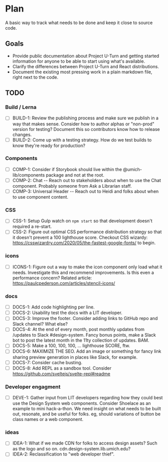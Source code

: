 # Plan

A basic way to track what needs to be done and keep it close to source code.

## Goals

- Provide public documentation about Project U-Turn and getting started information for anyone to be able to start using what's available.
- Clarify the differences between Project U-Turn and React distributions.
- Document the existing most pressing work in a plain markdown file, right next to the code.

## TODO

### Build / Lerna

- [ ] BUILD-1: Review the publishing process and make sure we publish in a way that makes sense. Consider how to author alphas or "non-prod" version for testing? Document this so contributors know how to release changes.
- [ ] BUILD-2: Come up with a testing strategy. How do we test builds to know they're ready for production?

### Components

- [ ] COMP-1: Consider if Storybook should live within the @umich-lib/components package and not at the root.
- [ ] COMP-2: Chat -- Reach out to stakeholders about when to use the Chat component. Probably someone from Ask a Librarian staff.
- [ ] COMP-3: Universal Header -- Reach out to Heidi and folks about when to use component content.

### CSS

- [ ] CSS-1: Setup Gulp watch on `npm start` so that development doesn't required a re-start.
- [ ] CSS-2: Figure out optimal CSS performance distribution strategy so that it doesn't prevent a 100 lighthouse score. Checkout CSS wizardy: https://csswizardry.com/2020/05/the-fastest-google-fonts/ to begin.

### icons

- [ ] ICONS-1: Figure out a way to make the icon component only load what it needs. Investigate this and recommend improvements. Is this even a performance concern? Related article: https://paulcpederson.com/articles/stencil-icons/

### docs

- [ ] DOCS-1: Add code highlighting per line.
- [ ] DOCS-2: Usability test the docs with a LIT developer.
- [ ] DOCS-3: Improve the footer. Consider adding links to GitHub repo and Slack channel? What else?
- [ ] DOCS-4: At the end of every month, post monthly updates from /updates to Slack #design-system. Fancy bonus points, make a Slack bot to post the latest month in the 11ty collection of updates. BAM.
- [ ] DOCS-5: Make a 100, 100, 100, ... lighthouse SCORE, ftw.
- [ ] DOCS-6: MAXIMIZE THE SEO. Add an image or something for fancy link sharing preview generation in places like Slack, for example.
- [ ] DOCS-7: Consider cache busting.
- [ ] DOCS-8: Add REPL as a sandbox tool. Consider https://github.com/sveltejs/svelte-repl#readme

### Developer engagment

- [ ] DEVE-1: Gather input from LIT developers regarding how they could best use the Design System web components. Consider Shoelace as an example to mini hack-a-thon. We need insight on what needs to be built out, resonate, and be useful for folks. eg, should variations of button be class names or a web component.

### ideas

- [ ] IDEA-1: What if we made CDN for folks to access design assets? Such as the logo and so on. cdn.design-system.lib.umich.edu?
- [ ] IDEA-2: Reclassification to "web developer thief".
